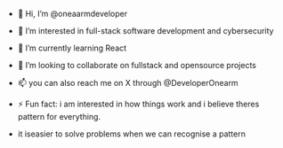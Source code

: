 - 👋 Hi, I’m @oneaarmdeveloper
- 👀 I’m interested in full-stack software development and cybersecurity
- 🌱 I’m currently learning React 
- 💞️ I’m looking to collaborate on fullstack and opensource projects
- 📫 you can also reach me on X through @DeveloperOnearm
  
- ⚡ Fun fact: i am interested in how things work and i believe theres pattern for everything.
- it iseasier to solve problems when we can recognise a pattern

